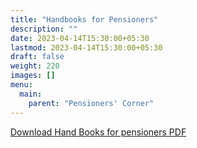 ```yaml
---
title: "Handbooks for Pensioners"
description: ""
date: 2023-04-14T15:30:00+05:30
lastmod: 2023-04-14T15:30:00+05:30
draft: false
weight: 220
images: []
menu:
  main:
    parent: "Pensioners' Corner"
---
```


[Download Hand Books for pensioners PDF](/files/hand-books-for-pensioners.pdf)
